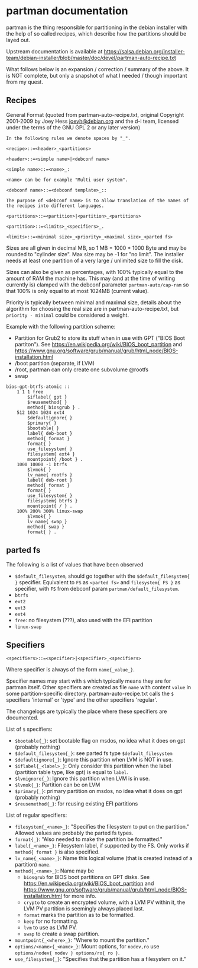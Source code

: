 <!--
SPDX-FileCopyrightText: 2020 Loetkolben
SPDX-License-Identifier: MIT
-->

# partman documentation

partman is the thing responsible for partitioning in the debian installer
with the help of so called recipes, which describe how the partitions should
be layed out.

Upstream documentation is available at
https://salsa.debian.org/installer-team/debian-installer/blob/master/doc/devel/partman-auto-recipe.txt

What follows below is an expansion / correction / summary of the above.
It is NOT complete, but only a snapshot of what I needed / though important
from my quest.

## Recipes
General Format (quoted from partman-auto-recipe.txt, original Copyright
2001-2009 by Joey Hess <joeyh@debian.org> and the d-i team, licensed under the
terms of the GNU GPL 2 or any later version)
```
In the following rules we denote spaces by "_".

<recipe>::=<header>_<partitions>

<header>::=<simple name>|<debconf name>

<simple name>::=<name>_:

<name> can be for example "Multi user system".

<debconf name>::=<debconf template>_::

The purpose of <debconf name> is to allow translation of the names of
the recipes into different languages.

<partitions>::=<partition>|<partition>_<partitions>

<partition>::=<limits>_<specifiers>_.

<limits>::=<minimal size>_<priority>_<maximal size>_<parted fs>
```

Sizes are all given in decimal MB, so 1 MB = 1000 * 1000 Byte and may be
rounded to "cylinder size". Max size may be -1 for "no limit".
The installer needs at least one partition of a very large / unlimited size
to fill the disk.

Sizes can also be given as percentages, with 100% typically equal to the amount
of RAM the machine has. This may (and at the time of writing currently is)
clamped with the debconf parameter `partman-auto/cap-ram` so that
100% is only equal to at most 1024MB (current value).

Priority is typically between minimal and maximal size, details about
the algorithm for choosing the real size are in partman-auto-recipe.txt,
but `priority - minimal` could be considered a weight.

Example with the following partition scheme:
- Partition for Grub2 to store its stuff when in use with GPT ("BIOS Boot
  partiton").  See https://en.wikipedia.org/wiki/BIOS_boot_partition and
  https://www.gnu.org/software/grub/manual/grub/html_node/BIOS-installation.html
- /boot partition (separate, if LVM)
- /root, partman can only create one subvolume @rootfs
- swap
```
bios-gpt-btrfs-atomic ::            
    1 1 1 free                          
        $iflabel{ gpt }                 
        $reusemethod{ }                 
        method{ biosgrub } .            
    512 1024 1024 ext4                  
        $defaultignore{ }               
        $primary{ }                     
        $bootable{ }                    
        label{ deb-boot }               
        method{ format }                
        format{ }                       
        use_filesystem{ }               
        filesystem{ ext4 }              
        mountpoint{ /boot } .           
    1000 10000 -1 btrfs                 
        $lvmok{ }                       
        lv_name{ rootfs }               
        label{ deb-root }               
        method{ format }                
        format{ }                       
        use_filesystem{ }               
        filesystem{ btrfs }             
        mountpoint{ / } .               
    100% 200% 300% linux-swap           
        $lvmok{ }                       
        lv_name{ swap }                 
        method{ swap }                  
        format{ } .                     
```

## parted fs
The following is a list of values that have been observed

- `$default_filesystem`, should go together with the `$default_filesystem{ }`
  specifier. Equivalent to `FS` as `<parted fs>` and `filesystem{ FS }` as
  specifier, with `FS` from debconf param `partman/default_filesystem`.
- `btrfs`
- `ext2`
- `ext3`
- `ext4`
- `free`: no filesystem (???), also used with the EFI partition
- `linux-swap`

## Specifiers
```
<specifiers>::=<specifier>|<specifier>_<specifiers>
```

Where specifier is always of the form `name{_value_}`.

Specifier names may start with `$` which typically means they are for partman
itself. Other specifiers are created as file `name` with content `value` in
some partition-specific directory.
partman-auto-recipe.txt calls the `$` specifiers 'internal' or 'type' and
the other specifiers 'regular'.

The changelogs are typically the place where these specifiers are documented.

List of `$` specifiers:
- `$bootable{_}`: set bootable flag on msdos, no idea what it does on gpt
  (probably nothing)
- `$default_filesystem{_}`: see parted fs type `$default_filesystem`
- `$defaultignore{_}`: Ignore this partition when LVM is NOT in use.
- `$iflabel{_<label>_}`: Only consider this partition when the label (partition
  table type, like gpt) is equal to `label`.
- `$lvmignore{_}`: Ignore this partition when LVM is in use.
- `$lvmok{_}`: Partition can be on LVM
- `$primary{_}`: primary partition on msdos, no idea what it does on gpt
  (probably nothing)
- `$reusemethod{_}`: for reusing existing EFI partitions

List of regular specifiers:
- `filesystem{_<name>_}`: "Specifies the filesystem to put on the partition."
  Allowed values are probably the parted fs types.
- `format{_}`: "Also needed to make the partition be formatted."
- `label{_<name>_}`: Filesystem label, if supported by the FS. Only works if
  `method{ format }` is also specified.
- `lv_name{_<name>_}`: Name this logical volume (that is created instead of a
  partition) `name`.
- `method{_<name>_}`: Name may be
  - `biosgrub` for BIOS boot partitions on GPT disks. See
    https://en.wikipedia.org/wiki/BIOS_boot_partition and
    https://www.gnu.org/software/grub/manual/grub/html_node/BIOS-installation.html
    for more info.
  - `crypto` to create an encrypted volume, with a LVM PV within it, the LVM PV
    partition is seemingly always placed last.
  - `format` marks the partition as to be formatted.
  - `keep` for no formatting.
  - `lvm` to use as LVM PV.
  - `swap` to create a swap partition.
- `mountpoint{_<where>_}`: "Where to mount the partition."
- `options/<name>{_<name>_}`: Mount options, for `nodev,ro` use
  `options/nodev{ nodev } options/ro{ ro }`.
- `use_filesystem{_}`: "Specifies that the partition has a filesystem on it."
